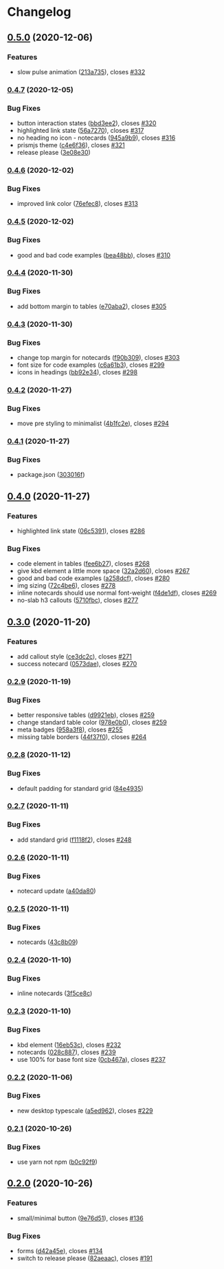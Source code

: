 # Changelog

## [0.5.0](https://www.github.com/mdn/mdn-minimalist/compare/v0.4.7...v0.5.0) (2020-12-06)


### Features

* slow pulse animation ([213a735](https://www.github.com/mdn/mdn-minimalist/commit/213a7359923ab4c94a85ba7d0c75a011650ca2c9)), closes [#332](https://www.github.com/mdn/mdn-minimalist/issues/332)

### [0.4.7](https://www.github.com/mdn/mdn-minimalist/compare/v0.4.6...v0.4.7) (2020-12-05)


### Bug Fixes

* button interaction states ([bbd3ee2](https://www.github.com/mdn/mdn-minimalist/commit/bbd3ee2ae1431d4a47c56ccaa4eb31b93e88aedb)), closes [#320](https://www.github.com/mdn/mdn-minimalist/issues/320)
* highlighted link state ([56a7270](https://www.github.com/mdn/mdn-minimalist/commit/56a72701c68dd18083269df46e258e381b6bb6c0)), closes [#317](https://www.github.com/mdn/mdn-minimalist/issues/317)
* no heading no icon - notecards ([945a9b9](https://www.github.com/mdn/mdn-minimalist/commit/945a9b9781bc56a0a4fddc8788cf832003a70847)), closes [#316](https://www.github.com/mdn/mdn-minimalist/issues/316)
* prismjs theme ([c4e6f36](https://www.github.com/mdn/mdn-minimalist/commit/c4e6f3690004e67e4fc87435c88a55ab4ea62164)), closes [#321](https://www.github.com/mdn/mdn-minimalist/issues/321)
* release please ([3e08e30](https://www.github.com/mdn/mdn-minimalist/commit/3e08e3063d5b945840f8847949f54eb032a3072b))

### [0.4.6](https://www.github.com/mdn/mdn-minimalist/compare/v0.4.5...v0.4.6) (2020-12-02)


### Bug Fixes

* improved link color ([76efec8](https://www.github.com/mdn/mdn-minimalist/commit/76efec812de7ae967a866c3265f13e8be18c56f0)), closes [#313](https://www.github.com/mdn/mdn-minimalist/issues/313)

### [0.4.5](https://www.github.com/mdn/mdn-minimalist/compare/v0.4.4...v0.4.5) (2020-12-02)


### Bug Fixes

* good and bad code examples ([bea48bb](https://www.github.com/mdn/mdn-minimalist/commit/bea48bb74e17b5606e89d461f66ad17fe0643df4)), closes [#310](https://www.github.com/mdn/mdn-minimalist/issues/310)

### [0.4.4](https://www.github.com/mdn/mdn-minimalist/compare/v0.4.3...v0.4.4) (2020-11-30)


### Bug Fixes

* add bottom margin to tables ([e70aba2](https://www.github.com/mdn/mdn-minimalist/commit/e70aba27da1a4f637c191a1a6bd1da3589ffe6d3)), closes [#305](https://www.github.com/mdn/mdn-minimalist/issues/305)

### [0.4.3](https://www.github.com/mdn/mdn-minimalist/compare/v0.4.2...v0.4.3) (2020-11-30)


### Bug Fixes

* change top margin for notecards ([f90b309](https://www.github.com/mdn/mdn-minimalist/commit/f90b309b9032b89dca171c459e4504ab03f9f694)), closes [#303](https://www.github.com/mdn/mdn-minimalist/issues/303)
* font size for code examples ([c6a61b3](https://www.github.com/mdn/mdn-minimalist/commit/c6a61b3b91a29a61b55803e1032f4ee0ae3fe11c)), closes [#299](https://www.github.com/mdn/mdn-minimalist/issues/299)
* icons in headings ([bb92e34](https://www.github.com/mdn/mdn-minimalist/commit/bb92e3409f817833047db148bc01532078c02e62)), closes [#298](https://www.github.com/mdn/mdn-minimalist/issues/298)

### [0.4.2](https://www.github.com/mdn/mdn-minimalist/compare/v0.4.1...v0.4.2) (2020-11-27)


### Bug Fixes

* move pre styling to minimalist ([4b1fc2e](https://www.github.com/mdn/mdn-minimalist/commit/4b1fc2e2047263777e400750e231207f2b82ce07)), closes [#294](https://www.github.com/mdn/mdn-minimalist/issues/294)

### [0.4.1](https://www.github.com/mdn/mdn-minimalist/compare/v0.4.0...v0.4.1) (2020-11-27)


### Bug Fixes

* package.json ([303016f](https://www.github.com/mdn/mdn-minimalist/commit/303016f8153dbcc674972407c662410e7406f647))

## [0.4.0](https://www.github.com/mdn/mdn-minimalist/compare/v0.3.0...v0.4.0) (2020-11-27)


### Features

* highlighted link state ([06c5391](https://www.github.com/mdn/mdn-minimalist/commit/06c539172983491f3990d553b9d96e0511cfe2f0)), closes [#286](https://www.github.com/mdn/mdn-minimalist/issues/286)


### Bug Fixes

* code element in tables ([fee6b27](https://www.github.com/mdn/mdn-minimalist/commit/fee6b2788b98772a400a2cebfeabdf950a141ba5)), closes [#268](https://www.github.com/mdn/mdn-minimalist/issues/268)
* give kbd element a little more space ([32a2d60](https://www.github.com/mdn/mdn-minimalist/commit/32a2d60ecec0199ab89daaebb9ec43a75a0647f3)), closes [#267](https://www.github.com/mdn/mdn-minimalist/issues/267)
* good and bad code examples ([a258dcf](https://www.github.com/mdn/mdn-minimalist/commit/a258dcf2b241a20b8abeb9ca683a7e9b381b2253)), closes [#280](https://www.github.com/mdn/mdn-minimalist/issues/280)
* img sizing ([72c4be6](https://www.github.com/mdn/mdn-minimalist/commit/72c4be644360411d03dd9dea9a35f3ce4a8d6861)), closes [#278](https://www.github.com/mdn/mdn-minimalist/issues/278)
* inline notecards should use normal font-weight ([f4de1df](https://www.github.com/mdn/mdn-minimalist/commit/f4de1dff73127bdf8d3870937ba5a8788a245972)), closes [#269](https://www.github.com/mdn/mdn-minimalist/issues/269)
* no-slab h3 callouts ([5710fbc](https://www.github.com/mdn/mdn-minimalist/commit/5710fbc1fdec7b4e5bb7ec93139d047c29e97e0a)), closes [#277](https://www.github.com/mdn/mdn-minimalist/issues/277)

## [0.3.0](https://www.github.com/mdn/mdn-minimalist/compare/v0.2.9...v0.3.0) (2020-11-20)


### Features

* add callout style ([ce3dc2c](https://www.github.com/mdn/mdn-minimalist/commit/ce3dc2c4455062c1bd1162fd4169c30aff255c61)), closes [#271](https://www.github.com/mdn/mdn-minimalist/issues/271)
* success notecard ([0573dae](https://www.github.com/mdn/mdn-minimalist/commit/0573daed0d50c8cd193b3d6db9b74de67fc23218)), closes [#270](https://www.github.com/mdn/mdn-minimalist/issues/270)

### [0.2.9](https://www.github.com/mdn/mdn-minimalist/compare/v0.2.8...v0.2.9) (2020-11-19)


### Bug Fixes

* better responsive tables ([d9921eb](https://www.github.com/mdn/mdn-minimalist/commit/d9921eb3593e2a6c197ce41e763db9936d6e6d5b)), closes [#259](https://www.github.com/mdn/mdn-minimalist/issues/259)
* change standard table color ([978e0b0](https://www.github.com/mdn/mdn-minimalist/commit/978e0b075d6fb12432a99307ca22c9263d41d406)), closes [#259](https://www.github.com/mdn/mdn-minimalist/issues/259)
* meta badges ([958a3f8](https://www.github.com/mdn/mdn-minimalist/commit/958a3f87cfebf715977a4dfef0104adcda0a347d)), closes [#255](https://www.github.com/mdn/mdn-minimalist/issues/255)
* missing table borders ([44f37f0](https://www.github.com/mdn/mdn-minimalist/commit/44f37f07f31465faa64cf68baa847fa0b253ea62)), closes [#264](https://www.github.com/mdn/mdn-minimalist/issues/264)

### [0.2.8](https://www.github.com/mdn/mdn-minimalist/compare/v0.2.7...v0.2.8) (2020-11-12)


### Bug Fixes

* default padding for standard grid ([84e4935](https://www.github.com/mdn/mdn-minimalist/commit/84e4935fc03f9ed4247173327b76b9b52dc6cd14))

### [0.2.7](https://www.github.com/mdn/mdn-minimalist/compare/v0.2.6...v0.2.7) (2020-11-11)


### Bug Fixes

* add standard grid ([f1118f2](https://www.github.com/mdn/mdn-minimalist/commit/f1118f2ff3a724bc4d931f745bbfde43084604aa)), closes [#248](https://www.github.com/mdn/mdn-minimalist/issues/248)

### [0.2.6](https://www.github.com/mdn/mdn-minimalist/compare/v0.2.5...v0.2.6) (2020-11-11)


### Bug Fixes

* notecard update ([a40da80](https://www.github.com/mdn/mdn-minimalist/commit/a40da80ed23ed4888db3a0a3bb74e578d07ced70))

### [0.2.5](https://www.github.com/mdn/mdn-minimalist/compare/v0.2.4...v0.2.5) (2020-11-11)


### Bug Fixes

* notecards ([43c8b09](https://www.github.com/mdn/mdn-minimalist/commit/43c8b09c80c1e03a9995f4da1e80789075c739a2))

### [0.2.4](https://www.github.com/mdn/mdn-minimalist/compare/v0.2.3...v0.2.4) (2020-11-10)


### Bug Fixes

* inline notecards ([3f5ce8c](https://www.github.com/mdn/mdn-minimalist/commit/3f5ce8cf6623db35fe79dd71874d57c2bad920f5))

### [0.2.3](https://www.github.com/mdn/mdn-minimalist/compare/v0.2.2...v0.2.3) (2020-11-10)


### Bug Fixes

* kbd element ([16eb53c](https://www.github.com/mdn/mdn-minimalist/commit/16eb53ca7ef8a5ef6889275cd753b8e0e304b8d6)), closes [#232](https://www.github.com/mdn/mdn-minimalist/issues/232)
* notecards ([028c887](https://www.github.com/mdn/mdn-minimalist/commit/028c8871d70a9d3fe601f0fc236b12d821347a6d)), closes [#239](https://www.github.com/mdn/mdn-minimalist/issues/239)
* use 100% for base font size ([0cb467a](https://www.github.com/mdn/mdn-minimalist/commit/0cb467a71cc34405a3c620c7654cc7c1018153f4)), closes [#237](https://www.github.com/mdn/mdn-minimalist/issues/237)

### [0.2.2](https://www.github.com/mdn/mdn-minimalist/compare/v0.2.1...v0.2.2) (2020-11-06)


### Bug Fixes

* new desktop typescale ([a5ed962](https://www.github.com/mdn/mdn-minimalist/commit/a5ed962411aa91058682c7f247baad1a54ddf898)), closes [#229](https://www.github.com/mdn/mdn-minimalist/issues/229)

### [0.2.1](https://www.github.com/mdn/mdn-minimalist/compare/v0.2.0...v0.2.1) (2020-10-26)


### Bug Fixes

* use yarn not npm ([b0c92f9](https://www.github.com/mdn/mdn-minimalist/commit/b0c92f9198fcaeeac66c38a428e43667794a1148))

## [0.2.0](https://www.github.com/mdn/mdn-minimalist/compare/v0.1.52...v0.2.0) (2020-10-26)


### Features

* small/minimal button ([9e76d51](https://www.github.com/mdn/mdn-minimalist/commit/9e76d5145b3904f9fe034838ea9e6a73c97441d1)), closes [#136](https://www.github.com/mdn/mdn-minimalist/issues/136)


### Bug Fixes

* forms ([d42a45e](https://www.github.com/mdn/mdn-minimalist/commit/d42a45e9e717454d4ea6b717d8179fc676d26897)), closes [#134](https://www.github.com/mdn/mdn-minimalist/issues/134)
* switch to release please ([82aeaac](https://www.github.com/mdn/mdn-minimalist/commit/82aeaac8f1d3e4bfe3aba69df75fda67cdf6be4f)), closes [#191](https://www.github.com/mdn/mdn-minimalist/issues/191)
